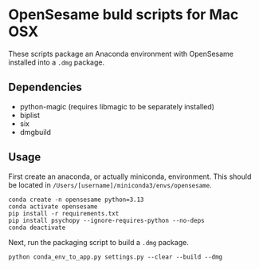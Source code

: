 # OpenSesame buld scripts for Mac OSX

These scripts package an Anaconda environment with OpenSesame installed into a `.dmg` package.

## Dependencies

- python-magic (requires libmagic to be separately installed)
- biplist
- six
- dmgbuild

## Usage

First create an anaconda, or actually miniconda, environment. This should be located in `/Users/[username]/miniconda3/envs/opensesame`.

```
conda create -n opensesame python=3.13
conda activate opensesame
pip install -r requirements.txt
pip install psychopy --ignore-requires-python --no-deps
conda deactivate
```

Next, run the packaging script to build a `.dmg` package.

```
python conda_env_to_app.py settings.py --clear --build --dmg
````

